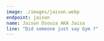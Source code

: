 ```yaml
---
image: ./images/jaison.webp
endpoint: jaison
name: Jaison Dsouza AKA Jaisa
line: "Did someone just say Gym ?"
---
```


